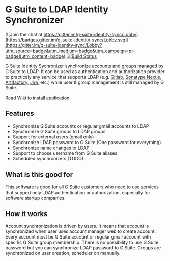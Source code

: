 # G Suite to LDAP Identity Synchronizer
[![Join the chat at https://gitter.im/g-suite-identity-sync/Lobby](https://badges.gitter.im/g-suite-identity-sync/Lobby.svg)](https://gitter.im/g-suite-identity-sync/Lobby?utm_source=badge&utm_medium=badge&utm_campaign=pr-badge&utm_content=badge)  [![Build Status](https://travis-ci.org/hlavki/g-suite-identity-sync.svg?branch=master)](https://travis-ci.org/hlavki/g-suite-identity-sync)

G Suite Identity Sychronizer synchronize accounts and groups managed by G Suite to LDAP. It can be used as authentication and authorization provider to practicaly any service that supports LDAP (e.g. [Gitlab](https://about.gitlab.com/), [Sonatype Nexus](http://www.sonatype.org/nexus/), [Artifactory](https://www.jfrog.com/artifactory/), [Jira](https://www.atlassian.com/software/jira), etc.) while user & group management is still managed by G Suite.

Read [Wiki](https://github.com/hlavki/g-suite-identity-sync/wiki) to [install](https://github.com/hlavki/g-suite-identity-sync/wiki/Install) application.

## Features

* Synchronize G Suite accounts or regular gmail accounts to LDAP
* Synchronize G Suite groups to LDAP groups
* Support for external users (gmail only)
* Synchronize LDAP password to G Suite (One password for everything)
* Synchronize name changes to LDAP
* Support to choose username from G Suite aliases
* Scheduled synchronizers (TODO)

## What is this good for

This software is good for all G Suite customers who need to use services that support only LDAP authentication or authorization, especially for software startup companies.

## How it works

Account synchronization is driven by users. It means that account is synchronized when user uses account manager web to create account.
Every account must be G Suite account or regular gmail account with specific G Suite group membership.
There is no possibility to use G Suite password but you can synchronize LDAP password to G Suite.
Groups are synchronized on user creation, scheduler on manually.
